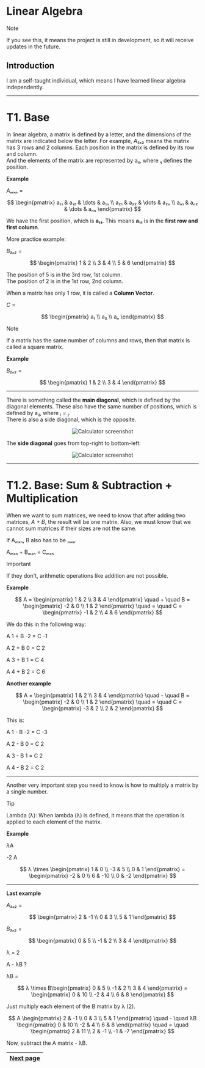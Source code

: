 # Linear Algebra

> [!NOTE]  
> If you see this, it means the project is still in development, so it will receive updates in the future.

## Introduction

I am a self-taught individual, which means I have learned linear algebra independently.

---

# T1. Base

In linear algebra, a matrix is defined by a letter, and the dimensions of the matrix are indicated below the letter. For example, *A*₃ₓ₂ means the matrix has 3 rows and 2 columns. Each position in the matrix is defined by its row and column.  
And the elements of the matrix are represented by aᵢⱼ, where ᵢⱼ defines the position.

**Example**

*Aₘₓₙ* =

$$
\begin{pmatrix}
  a₁₁ & a₁₂ & \dots & a₁ₙ  \\
  a₂₁ & a₂₂ & \dots & a₂ₙ  \\
  aₙ₁ & aₙ₂ & \dots & aₙₙ 
\end{pmatrix}
$$

We have the first position, which is **a₁₁**. This means **a₁₁** is in the **first row and first column**.

More practice example:

*B₃ₓ₂* =

$$
\begin{pmatrix}
  1 & 2  \\
  3 & 4  \\
  5 & 6 
\end{pmatrix}
$$

The position of 5 is in the 3rd row, 1st column.  
The position of 2 is in the 1st row, 2nd column.

When a matrix has only 1 row, it is called a **Column Vector**.

*C* =

$$
\begin{pmatrix}
  a₁ \\
  a₂ \\
  aₙ
\end{pmatrix}
$$

> [!NOTE]  
> If a matrix has the same number of columns and rows, then that matrix is called a square matrix.

**Example**

*B₂ₓ₂* =

$$
\begin{pmatrix}
  1 & 2  \\
  3 & 4   
\end{pmatrix}
$$

---

There is something called the **main diagonal**, which is defined by the diagonal elements. These also have the same number of positions, which is defined by aᵢⱼ, where ᵢ = ⱼ.  
There is also a side diagonal, which is the opposite.  
<p align="center">
   <img src="https://github.com/user-attachments/assets/fa011eb9-92aa-46f3-9918-ec3e09d4bbee" alt="Calculator screenshot" />
</p>

The **side diagonal** goes from top-right to bottom-left:

<p align="center">
   <img src="https://github.com/user-attachments/assets/c50a5ba9-135f-4bab-91e7-a3290871f201" alt="Calculator screenshot" />
</p>

---

# T1.2. Base: Sum & Subtraction + Multiplication

When we want to sum matrices, we need to know that after adding two matrices, *A + B*, the result will be one matrix. Also, we must know that we cannot sum matrices if their sizes are not the same.

If Aₘₓₙ, B also has to be ₘₓₙ.

Aₘₓₙ + Bₘₓₙ = Cₘₓₙ

> [!IMPORTANT]  
> If they don't, arithmetic operations like addition are not possible.

**Example**

$$
A = \begin{pmatrix}
  1 & 2  \\
  3 & 4   
\end{pmatrix}
\quad + \quad
B = \begin{pmatrix}
  -2 & 0  \\
  1 & 2   
\end{pmatrix}
\quad = \quad
C = \begin{pmatrix}
  -1 & 2  \\
  4 & 6
\end{pmatrix}
$$

We do this in the following way:

A 1 + B -2 = C -1

A 2 + B 0 = C 2

A 3 + B 1 = C 4

A 4 + B 2 = C 6

**Another example**

$$
A = \begin{pmatrix}
  1 & 2  \\
  3 & 4   
\end{pmatrix}
\quad - \quad
B = \begin{pmatrix}
  -2 & 0  \\
  1 & 2   
\end{pmatrix}
\quad = \quad
C = \begin{pmatrix}
  -3 & 2  \\
  2 & 2
\end{pmatrix}
$$

This is:

A 1 - B -2 = C -3

A 2 - B 0 = C 2

A 3 - B 1 = C 2

A 4 - B 2 = C 2 

---

Another very important step you need to know is how to multiply a matrix by a single number.

> [!TIP]  
> Lambda (λ): When lambda (λ) is defined, it means that the operation is applied to each element of the matrix.

**Example**

*λ*A

-2 A

$$
λ \times \begin{pmatrix}
    1 & 0 \\
    -3 & 5 \\
    0 & 1
\end{pmatrix}
= \begin{pmatrix}
    -2 & 0 \\
    6 & -10 \\
    0 & -2
\end{pmatrix}
$$

---

**Last example**

*A₃ₓ₂* =

$$
\begin{pmatrix}
  2 & -1  \\
  0 & 3  \\
  5 & 1 
\end{pmatrix}
$$

*B₃ₓ₂* =

$$
\begin{pmatrix}
  0 & 5  \\
  -1 & 2  \\
  3 & 4 
\end{pmatrix}
$$

λ = 2

A - λB ?

λB = 

$$
λ \times B\begin{pmatrix}
    0 & 5 \\
    -1 & 2 \\
    3 & 4
\end{pmatrix}
= \begin{pmatrix}
    0 & 10 \\
    -2 & 4 \\
    6 & 8
\end{pmatrix}
$$

Just multiply each element of the B matrix by λ (2).

$$
A \begin{pmatrix}
  2 & -1  \\
  0 & 3  \\
  5 & 1 
\end{pmatrix}
\quad - \quad
λB \begin{pmatrix}
    0 & 10 \\
    -2 & 4 \\
    6 & 8
\end{pmatrix}
\quad = \quad
 \begin{pmatrix}
    2 & 11 \\
    2 & -1 \\
    -1 & -7
\end{pmatrix}
$$


Now, subtract the A matrix - λB.


| [Next page](https://github.com/21Sec0nds/LinearAlgebra/tree/T2) |   
|-----------------------------------|


